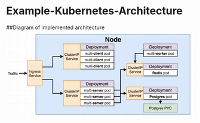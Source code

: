 # Example-Kubernetes-Architecture
##Diagram of implemented architecture
![Architecture diagram](https://raw.githubusercontent.com/mosurekImagination/Example-Kubernetes-Architecture/master/kubernetes-architecture.JPG)
